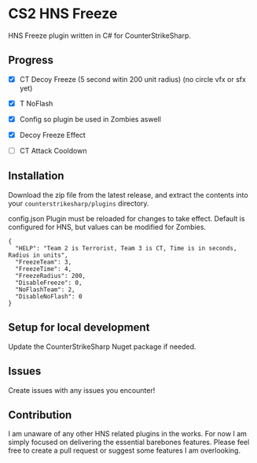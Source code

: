# CS2 HNS Freeze
HNS Freeze plugin written in C# for CounterStrikeSharp.

## Progress
- [x] CT Decoy Freeze (5 second witin 200 unit radius) (no circle vfx or sfx yet)
- [x] T NoFlash 
- [x] Config so plugin be used in Zombies aswell
- [x] Decoy Freeze Effect
- [ ] CT Attack Cooldown



## Installation
Download the zip file from the latest release, and extract the contents into your `counterstrikesharp/plugins` directory.

config.json
Plugin must be reloaded for changes to take effect. Default is configured for HNS, but values can be modified for Zombies.
```
{
  "HELP": "Team 2 is Terrorist, Team 3 is CT, Time is in seconds, Radius in units",
  "FreezeTeam": 3,
  "FreezeTime": 4,
  "FreezeRadius": 200,
  "DisableFreeze": 0,
  "NoFlashTeam": 2,
  "DisableNoFlash": 0
}
```


## Setup for local development
Update the CounterStrikeSharp Nuget package if needed. 

## Issues 
Create issues with any issues you encounter!

## Contribution
I am unaware of any other HNS related plugins in the works. For now I am simply focused on delivering the essential barebones features. Please feel free to create a pull request or suggest some features I am overlooking. 
